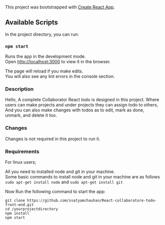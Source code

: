 This project was bootstrapped with [Create React App](https://github.com/facebook/create-react-app).

## Available Scripts

In the project directory, you can run:

### `npm start`

Runs the app in the development mode.<br />
Open [http://localhost:3000](http://localhost:3000) to view it in the browser.

The page will reload if you make edits.<br />
You will also see any lint errors in the console section.

### Description 

Hello, A complete Collaborator React todo is designed in this project. Where users can make projects and under projects they can assign todo to others, And you can also make changes with todos as to edit, mark as done, unmark, and delete it too.

### Changes

Changes is not required in this project to run it.

### Requirements

For linux users;<br/>

All you need to installed node and git in your machine.<br/>
Some basic commands to install node and git in your machine are as follows ```sudo apt-get install node``` and ```sudo apt-get install git```<br/>

Now Run the following command to start the app:
```
git clone https://github.com/ssatyamchauhan/React-collaboratore-todo-front-end.git
cd /yourprojectdirectory
npm install 
npm start
```
